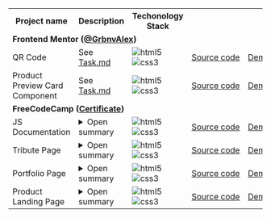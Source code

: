 <table>
  
  <!-- HEADER -->
  <tr>
    <th>Project name</th>
    <th>Description</th>
    <th>Techonology Stack</th>
    <th colspan="2"></th>
  </tr>
  
  <tr>
    <td colspan="5">
      <strong>Frontend Mentor (<a href="https://www.frontendmentor.io/profile/GrbnvAlex">@GrbnvAlex</a>)</strong>
    </td>
  </tr>
  
  <!-- QR CODE -->
  <tr>
    <td>QR Code</td>
    <td>
      See <a href="https://github.com/arlagonix/arlagonix.github.io/blob/main/projects/qr-code-component-main/Task.md">Task.md</a>
    </td>
    <td><img alt="html5" src="https://img.shields.io/badge/html-E34F26.svg?&style=for-the-badge&logo=html5&logoColor=fff" />&nbsp;
<img alt="css3" src="https://img.shields.io/badge/css-1572B6.svg?&style=for-the-badge&logo=css3&logoColor=fff" />&nbsp;</td>
    <td><a href="https://github.com/arlagonix/arlagonix.github.io/tree/main/projects/qr-code-component-main">Source&nbsp;code</a></td>
    <td><a href="https://arlagonix.github.io/projects/qr-code-component-main/">Demo</a></td>
  </tr>
  
  <!-- PRODUCT PREVIEW CARD COMPONENT -->
  <tr>
    <td>Product Preview Card Component</td>
    <td>
      See <a href="https://github.com/arlagonix/arlagonix.github.io/blob/main/projects/product-preview-card-component-main/Task.md">Task.md</a>
    </td>
    <td><img alt="html5" src="https://img.shields.io/badge/html-E34F26.svg?&style=for-the-badge&logo=html5&logoColor=fff" />&nbsp;
<img alt="css3" src="https://img.shields.io/badge/css-1572B6.svg?&style=for-the-badge&logo=css3&logoColor=fff" />&nbsp;</td>
    <td><a href="https://github.com/arlagonix/arlagonix.github.io/tree/main/projects/product-preview-card-component-main">Source&nbsp;code</a></td>
    <td><a href="https://arlagonix.github.io/projects/product-preview-card-component-main/">Demo</a></td>
  </tr>
  
  <tr>
    <td colspan="5">
      <strong>FreeCodeCamp (<a href="https://www.freecodecamp.org/certification/Arlagonix/responsive-web-design">Certificate</a>)</strong>
    </td>
  </tr>
  
  <!-- JS DOCUMENTATION -->
  <tr>
    <td>JS Documentation</td>
    <td>
      <details>
        <summary>Open summary</summary>
        <p></p>
        <p>Objective: Build an app that is functionally similar to <br>https://technical-documentation-page.freecodecamp.rocks</p>
        <p>Read more <a href="https://www.freecodecamp.org/learn/2022/responsive-web-design/build-a-technical-documentation-page-project/build-a-technical-documentation-page">here</a> </p>
      </details>
    </td>
    <td><img alt="html5" src="https://img.shields.io/badge/html-E34F26.svg?&style=for-the-badge&logo=html5&logoColor=fff" />&nbsp;
<img alt="css3" src="https://img.shields.io/badge/css-1572B6.svg?&style=for-the-badge&logo=css3&logoColor=fff" />&nbsp;</td>
    <td><a href="https://github.com/arlagonix/arlagonix.github.io/tree/main/projects/freecodecamp-js-documentation">Source&nbsp;code</a></td>
    <td><a href="https://arlagonix.github.io/projects/freecodecamp-js-documentation/">Demo</a></td>
  </tr>
  
  <!-- TRIBUTE PAGE -->
  <tr>
    <td>Tribute Page</td>
    <td>
      <details>
        <summary>Open summary</summary>
        <p></p>
        <p>Objective: Build an app that is functionally similar to https://tribute-page.freecodecamp.rocks</p>
        <p>Read more <a href="https://www.freecodecamp.org/learn/2022/responsive-web-design/build-a-tribute-page-project/build-a-tribute-page">here</a> </p>
      </details>
    </td>
    <td><img alt="html5" src="https://img.shields.io/badge/html-E34F26.svg?&style=for-the-badge&logo=html5&logoColor=fff" />&nbsp;
<img alt="css3" src="https://img.shields.io/badge/css-1572B6.svg?&style=for-the-badge&logo=css3&logoColor=fff" />&nbsp;</td>
    <td><a href="https://github.com/arlagonix/arlagonix.github.io/tree/main/projects/freecodecamp-tribute-page">Source&nbsp;code</a></td>
    <td><a href="https://arlagonix.github.io/projects/freecodecamp-tribute-page/">Demo</a></td>
  </tr>
  
  <!-- PORTFOLIO PAGE -->
  <tr>
    <td>Portfolio Page</td>
    <td>
      <details>
        <summary>Open summary</summary>
        <p></p>
        <p>Objective: Build an app that is functionally similar to https://personal-portfolio.freecodecamp.rocks</p>
        <p>Read more <a href="https://www.freecodecamp.org/learn/2022/responsive-web-design/build-a-personal-portfolio-webpage-project/build-a-personal-portfolio-webpage">here</a> </p>
      </details>
    </td>
    <td><img alt="html5" src="https://img.shields.io/badge/html-E34F26.svg?&style=for-the-badge&logo=html5&logoColor=fff" />&nbsp;
<img alt="css3" src="https://img.shields.io/badge/css-1572B6.svg?&style=for-the-badge&logo=css3&logoColor=fff" />&nbsp;</td>
    <td><a href="https://github.com/arlagonix/arlagonix.github.io/tree/main/projects/freecodecamp-portfolio-page">Source&nbsp;code</a></td>
    <td><a href="https://arlagonix.github.io/projects/freecodecamp-portfolio-page/">Demo</a></td>
  </tr>
  
  <!-- PRODUCT LANDING PAGE -->
  <tr>
    <td>Product Landing Page</td>
    <td>
      <details>
        <summary>Open summary</summary>
        <p></p>
        <p>Objective: Build an app that is functionally similar to https://product-landing-page.freecodecamp.rocks</p>
        <p>Read more <a href="https://www.freecodecamp.org/learn/2022/responsive-web-design/build-a-product-landing-page-project/build-a-product-landing-page">here</a> </p>
      </details>
    </td>
    <td><img alt="html5" src="https://img.shields.io/badge/html-E34F26.svg?&style=for-the-badge&logo=html5&logoColor=fff" />&nbsp;
<img alt="css3" src="https://img.shields.io/badge/css-1572B6.svg?&style=for-the-badge&logo=css3&logoColor=fff" />&nbsp;</td>
    <td><a href="https://github.com/arlagonix/arlagonix.github.io/tree/main/projects/freecodecamp-product-landing-page">Source&nbsp;code</a></td>
    <td><a href="https://arlagonix.github.io/projects/freecodecamp-product-landing-page/">Demo</a></td>
  </tr>
</table>
